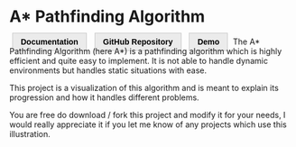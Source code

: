 # A* Pathfinding Algorithm

<style>.major-nav-item {                 padding: 7px 14px;                 margin: 5px;                  border: 1px solid rgba(200, 200, 200);                 background-color: rgba(235, 235, 235);                  font-family: Arial, Helvetica, sans-serif;                 font-weight: bolder;                  text-decoration: none;                 color: black;             }              .major-nav-item:hover {                 border: 1px solid rgba(190, 190, 190);                 background-color: rgba(225, 225, 225);             }              .major-nav-item:active {                 border: 1px solid rgba(180, 180, 180);                 background-color: rgba(215, 215, 215);             }</style>
<a class="major-nav-item" target="_blank" href="https://feirell.github.io/a-star-pathfinding/a-star-pathfinding-illistration/0.4.0/">Documentation</a>
<a class="major-nav-item" target="_blank" href="https://github.com/Feirell/a-star-pathfinding/">GitHub Repository</a>
<a class="major-nav-item" target="_blank" href="https://feirell.github.io/a-star-pathfinding/demo/">Demo</a>
The A\* Pathfinding Algorithm (here A\*) is a pathfinding algorithm which is highly efficient and quite easy to implement. It is not able to handle dynamic environments but handles static situations with ease.

This project is a visualization of this algorithm and is meant to explain its progression and how it handles different problems.

You are free do download / fork this project and modify it for your needs, I would really appreciate it if you let me know of any projects which use this illustration.
